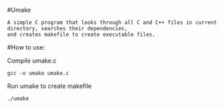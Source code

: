 #Umake
	
	A simple C program that looks through all C and C++ files in current directory, searches their dependencies,
	and creates makefile to create executable files.

#How to use:

Compile umake.c
	
	gcc -o umake umake.c

Run umake to create makefile

	./umake

